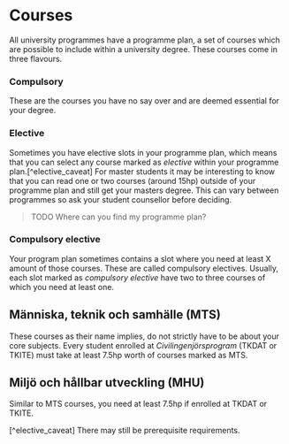 # Courses

All university programmes have a programme plan, a set of courses which are possible to include within a university degree. These courses come in three flavours.

### Compulsory

These are the courses you have no say over and are deemed essential for your degree.

### Elective

Sometimes you have elective slots in your programme plan, which means that you can select any course marked as _elective_ within your programme plan.[^elective_caveat] For master students it may be interesting to know that you can read one or two courses (around 15hp) outside of your programme plan and still get your masters degree. This can vary between programmes so ask your student counsellor before deciding.

> TODO
> Where can you find my programme plan?

### Compulsory elective

Your program plan sometimes contains a slot where you need at least X amount of those courses. These are called compulsory electives. Usually, each slot marked as _compulsory elective_ have two to three courses of which you need at least one.

## Människa, teknik och samhälle (MTS)

These courses as their name implies, do not strictly have to be about your core subjects. Every student enrolled at _Civilingenjörsprogram_ (TKDAT or TKITE) must take at least 7.5hp worth of courses marked as MTS.

## Miljö och hållbar utveckling (MHU)

Similar to MTS courses, you need at least 7.5hp if enrolled at TKDAT or TKITE.

[^elective_caveat] There may still be prerequisite requirements.
